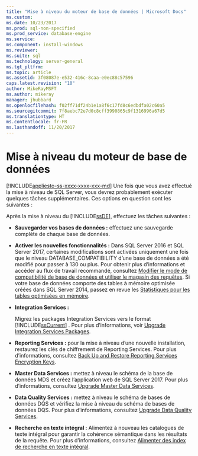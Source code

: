 ```yaml
---
title: "Mise à niveau du moteur de base de données | Microsoft Docs"
ms.custom: 
ms.date: 10/23/2017
ms.prod: sql-non-specified
ms.prod_service: database-engine
ms.service: 
ms.component: install-windows
ms.reviewer: 
ms.suite: sql
ms.technology: server-general
ms.tgt_pltfrm: 
ms.topic: article
ms.assetid: 3f08087e-e532-416c-8caa-e0ec88c57596
caps.latest.revision: "10"
author: MikeRayMSFT
ms.author: mikeray
manager: jhubbard
ms.openlocfilehash: f02ff71df24b1e1a8f6c17fd8c6edbdfa02c60a5
ms.sourcegitcommit: 7f8aebc72e7d0c8cff3990865c9f1316996a67d5
ms.translationtype: HT
ms.contentlocale: fr-FR
ms.lasthandoff: 11/20/2017
---
```

# <a name="complete-the-database-engine-upgrade"></a>Mise à niveau du moteur de base de données
[!INCLUDE[appliesto-ss-xxxx-xxxx-xxx-md](../../includes/appliesto-ss-xxxx-xxxx-xxx-md.md)] Une fois que vous avez effectué la mise à niveau de SQL Server, vous devrez probablement exécuter quelques tâches supplémentaires. Ces options en question sont les suivantes :  
  
Après la mise à niveau du [!INCLUDE[ssDE](../../includes/ssde-md.md)], effectuez les tâches suivantes :  
  
- **Sauvegarder vos bases de données :** effectuez une sauvegarde complète de chaque base de données.  

- **Activer les nouvelles fonctionnalités :** Dans SQL Server 2016 et SQL Server 2017, certaines modifications sont activées uniquement une fois que le niveau DATABASE_COMPATIBILITY d’une base de données a été modifié pour passer à 130 ou plus.  Pour obtenir plus d’informations et accéder au flux de travail recommandé, consultez [Modifier le mode de compatibilité de base de données et utiliser le magasin des requêtes](../../database-engine/install-windows/change-the-database-compatibility-mode-and-use-the-query-store.md). Si votre base de données comporte des tables à mémoire optimisée créées dans SQL Server 2014, passez en revue les [Statistiques pour les tables optimisées en mémoire](../../relational-databases/in-memory-oltp/statistics-for-memory-optimized-tables.md).
  
- **Integration Services :**  
  
     Migrez les packages Integration Services vers le format [!INCLUDE[ssCurrent](../../includes/sscurrent-md.md)] . Pour plus d’informations, voir [Upgrade Integration Services Packages](../../integration-services/install-windows/upgrade-integration-services-packages.md).  
  
- **Reporting Services :** pour la mise à niveau d’une nouvelle installation, restaurez les clés de chiffrement de Reporting Services. Pour plus d’informations, consultez [Back Up and Restore Reporting Services Encryption Keys](../../reporting-services/install-windows/ssrs-encryption-keys-back-up-and-restore-encryption-keys.md).  
  
- **Master Data Services :** mettez à niveau le schéma de la base de données MDS et créez l’application web de SQL Server 2017. Pour plus d’informations, consultez [Upgrade Master Data Services](../../database-engine/install-windows/upgrade-master-data-services.md).  
  
- **Data Quality Services :** mettez à niveau le schéma de bases de données DQS et vérifiez la mise à niveau du schéma de bases de données DQS. Pour plus d’informations, consultez [Upgrade Data Quality Services](../../database-engine/install-windows/upgrade-data-quality-services.md).  
  
- **Recherche en texte intégral :** Alimentez à nouveau les catalogues de texte intégral pour garantir la cohérence sémantique dans les résultats de la requête. Pour plus d’informations, consultez [Alimenter des index de recherche en texte intégral](../../relational-databases/search/populate-full-text-indexes.md).  
  
